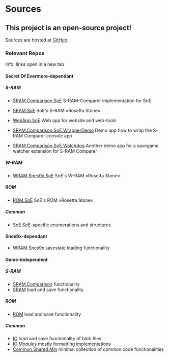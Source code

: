 ﻿# Sources

## This project is an open-source project!

Sources are hosted at <a href="https://github.com/CleanCodeX" target=_>GitHub</a>.

### Relevant Repos

Info: links open in a new tab

#### Secret Of Evermore-dependant 

##### S-RAM
* <a href="https://github.com/CleanCodeX/SRAM.Comparison.SoE" target=_>SRAM.Comparison.SoE</a> S-RAM-Comparer implementation for SoE
* <a href="https://github.com/CleanCodeX/SRAM.SoE" target=_>SRAM.SoE</a> SoE's S-RAM »Rosetta Stone« 
* <a href="https://github.com/CleanCodeX/WebApp.SoE" target=_>WebApp.SoE</a> Web app for website and web-tools

* <a href="https://github.com/CleanCodeX/SRAM.Comparison.SoE.WrapperDemo" target=_>SRAM.Comparison.SoE.WrapperDemo</a> Demo app how to wrap the S-RAM Comparer console app
* <a href="https://github.com/CleanCodeX/SRAM.Comparison.SoE.Watchdog" target=_>SRAM.Comparison.SoE.Watchdog</a> Another demo app for a savegame watcher extension for S-RAM Comparer

##### W-RAM
* <a href="https://github.com/CleanCodeX/WRAM.Snes9x.SoE" target=_>WRAM.Snes9x.SoE</a> SoE's W-RAM »Rosetta Stone« 

##### ROM
* <a href="https://github.com/CleanCodeX/ROM.SoE" target=_>ROM.SoE</a> SoE's ROM »Rosetta Stone«

##### Common
* <a href="https://github.com/CleanCodeX/SoE" target=_>SoE</a> SoE-specific enumerations and structures

#### Snes9x-dependant 
* <a href="https://github.com/CleanCodeX/WRAM.Snes9x" target=_>WRAM.Snes9x</a> savestate loading functionality

#### Game-independent 

##### S-RAM
* <a href="https://github.com/CleanCodeX/SRAM.Comparison" target=_>SRAM.Comparison</a> functionality
* <a href="https://github.com/CleanCodeX/SRAM" target=_>SRAM</a> load and save functionality

##### ROM
* <a href="https://github.com/CleanCodeX/ROM" target=_>ROM</a> load and save functionality

##### Common
* <a href="https://github.com/CleanCodeX/IO" target=_>IO</a> load and save functionality of blob files
* <a href="https://github.com/CleanCodeX/IO.Modules" target=_>IO.Modules</a> mostly formatting implementations
* <a href="https://github.com/CleanCodeX/Common.Shared.Min" target=_>Common.Shared.Min</a> minimal collection of common code functionalities